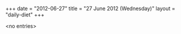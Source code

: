 +++
date = "2012-06-27"
title = "27 June 2012 (Wednesday)"
layout = "daily-diet"
+++


\<no entries\>


